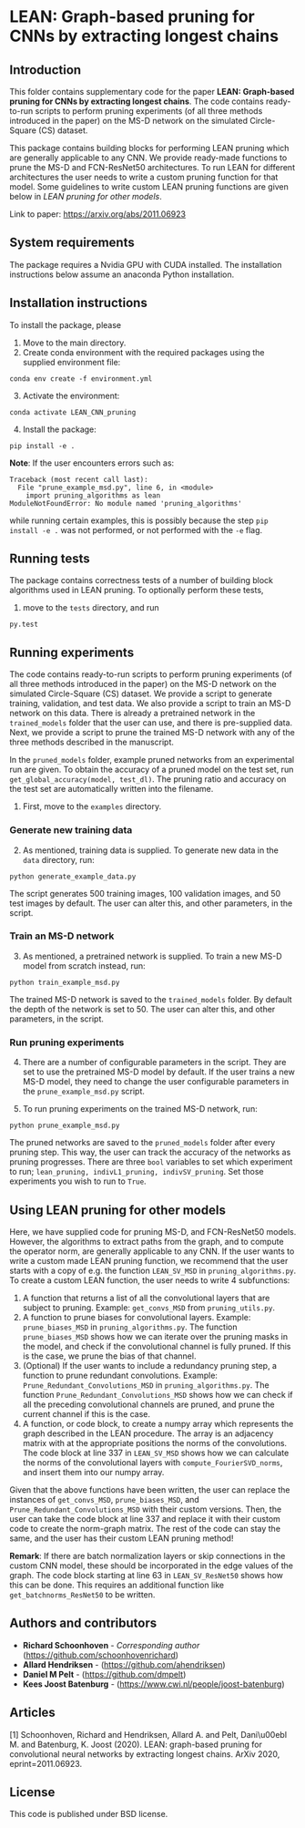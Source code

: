 # LEAN: Graph-based pruning for CNNs by extracting longest chains

## Introduction
This folder contains supplementary code for the paper **LEAN: Graph-based pruning for CNNs by extracting longest chains**. The code contains ready-to-run scripts to perform pruning experiments (of all three methods introduced in the paper) on the MS-D network on the simulated Circle-Square (CS) dataset.

This package contains building blocks for performing LEAN pruning which are generally applicable to any CNN. We provide ready-made functions to prune the MS-D and FCN-ResNet50 architectures. To run LEAN for different architectures the user needs to write a custom pruning function for that model. Some guidelines to write custom LEAN pruning functions are given below in *LEAN pruning for other models*.

Link to paper: <https://arxiv.org/abs/2011.06923>

## System requirements
The package requires a Nvidia GPU with CUDA installed. The installation instructions below assume an anaconda Python installation.


## Installation instructions
To install the package, please

1. Move to the main directory.
2. Create conda environment with the required packages using the supplied environment file:
```
conda env create -f environment.yml
```
3. Activate the environment:
```
conda activate LEAN_CNN_pruning
```
4. Install the package:
```
pip install -e .
```

**Note**: If the user encounters errors such as:

```
Traceback (most recent call last):
  File "prune_example_msd.py", line 6, in <module>
    import pruning_algorithms as lean
ModuleNotFoundError: No module named 'pruning_algorithms'
```
while running certain examples, this is possibly because the step `pip install -e .` was not performed, or not performed with the `-e` flag.


## Running tests
The package contains correctness tests of a number of building block algorithms used in LEAN pruning. To optionally perform these tests,

1. move to the `tests` directory, and run
```
py.test
```


## Running experiments
The code contains ready-to-run scripts to perform pruning experiments (of all three methods introduced in the paper) on the MS-D network on the simulated Circle-Square (CS) dataset. We provide a script to generate training, validation, and test data. We also provide a script to train an MS-D network on this data. There is already a pretrained network in the `trained_models` folder that the user can use, and there is pre-supplied data. Next, we provide a script to prune the trained MS-D network with any of the three methods described in the manuscript. 

In the `pruned_models` folder, example pruned networks from an experimental run are given. To obtain the accuracy of a pruned model on the test set, run 
`get_global_accuracy(model, test_dl)`. The pruning ratio and accuracy on the test set are automatically written into the filename.

1. First, move to the `examples` directory.

### Generate new training data

2. As mentioned, training data is supplied. To generate new data in the `data` directory, run:
```
python generate_example_data.py
```
The script generates 500 training images, 100 validation images, and 50 test images by default. The user can alter this, and other parameters, in the script.


### Train an MS-D network
3. As mentioned, a pretrained network is supplied. To train a new MS-D model from scratch instead, run:
```
python train_example_msd.py
```
The trained MS-D network is saved to the `trained_models` folder. By default the depth of the network is set to 50. The user can alter this, and other parameters, in the script.


### Run pruning experiments
4. There are a number of configurable parameters in the script. They are set to use the pretrained MS-D model by default. If the user trains a new MS-D model, they need to change the user configurable parameters in the `prune_example_msd.py` script.

5. To run pruning experiments on the trained MS-D network, run:
```
python prune_example_msd.py
```
The pruned networks are saved to the `pruned_models` folder after every pruning step. This way, the user can track the accuracy of the networks as pruning progresses. There are three `bool` variables to set which experiment to run; `lean_pruning, indivL1_pruning, indivSV_pruning`. Set those experiments you wish to run to `True`.


## Using LEAN pruning for other models
Here, we have supplied code for pruning MS-D, and FCN-ResNet50 models. However, the algorithms to extract paths from the graph, and to compute the operator norm, are generally applicable to any CNN. If the user wants to write a custom made LEAN pruning function, we recommend that the user starts with a copy of e.g. the function `LEAN_SV_MSD` in `pruning_algorithms.py`. To create a custom LEAN function, the user needs to write 4 subfunctions:

1. A function that returns a list of all the convolutional layers that are subject to pruning. Example: `get_convs_MSD` from `pruning_utils.py`.
2. A function to prune biases for convolutional layers. Example: `prune_biases_MSD` in `pruning_algorithms.py`. The function `prune_biases_MSD` shows how we can iterate over the pruning masks in the model, and check if the convolutional channel is fully pruned. If this is the case, we prune the bias of that channel.
3. (Optional) If the user wants to include a redundancy pruning step, a function to prune redundant convolutions. Example: `Prune_Redundant_Convolutions_MSD` in `pruning_algorithms.py`. The function `Prune_Redundant_Convolutions_MSD` shows how we can check if all the preceding convolutional channels are pruned, and prune the current channel if this is the case.
4. A function, or code block, to create a numpy array which represents the graph described in the LEAN procedure. The array is an adjacency matrix with at the appropriate positions the norms of the convolutions. The code block at line 337 in `LEAN_SV_MSD` shows how we can calculate the norms of the convolutional layers with `compute_FourierSVD_norms`, and insert them into our numpy array.

Given that the above functions have been written, the user can replace the instances of `get_convs_MSD`, `prune_biases_MSD`, and `Prune_Redundant_Convolutions_MSD` with their custom versions. Then, the user can take the code block at line 337 and replace it with their custom code to create the norm-graph matrix. The rest of the code can stay the same, and the user has their custom LEAN pruning method!

**Remark**: If there are batch normalization layers or skip connections in the custom CNN model, these should be incorporated in the edge values of the graph. The code block starting at line 63 in `LEAN_SV_ResNet50` shows how this can be done. This requires an additional function like `get_batchnorms_ResNet50` to be written.

## Authors and contributors
* **Richard Schoonhoven** - *Corresponding author* (https://github.com/schoonhovenrichard)
* **Allard Hendriksen** - (https://github.com/ahendriksen)
* **Daniel M Pelt** - (https://github.com/dmpelt)
* **Kees Joost Batenburg** - (https://www.cwi.nl/people/joost-batenburg)

## Articles
<a id="1">[1]</a> 
Schoonhoven, Richard and Hendriksen, Allard A. and Pelt, Dani\u00ebl M. and Batenburg, K. Joost (2020).
LEAN: graph-based pruning for convolutional neural networks by extracting longest chains.
ArXiv 2020, eprint=2011.06923.

## License
This code is published under BSD license.

